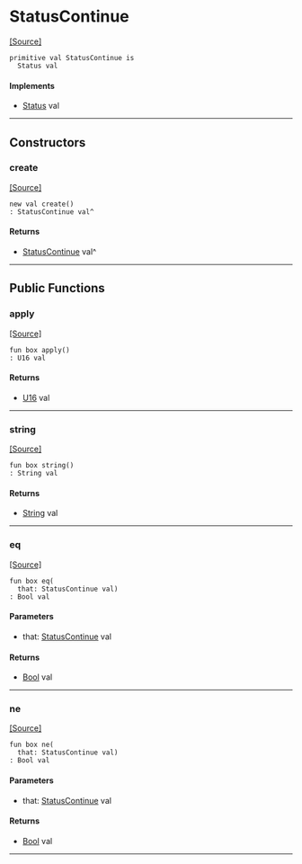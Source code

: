 # StatusContinue
<span class="source-link">[[Source]](src/server/status.md#L17)</span>
```pony
primitive val StatusContinue is
  Status val
```

#### Implements

* [Status](server-Status.md) val

---

## Constructors

### create
<span class="source-link">[[Source]](src/server/status.md#L17)</span>


```pony
new val create()
: StatusContinue val^
```

#### Returns

* [StatusContinue](server-StatusContinue.md) val^

---

## Public Functions

### apply
<span class="source-link">[[Source]](src/server/status.md#L18)</span>


```pony
fun box apply()
: U16 val
```

#### Returns

* [U16](builtin-U16.md) val

---

### string
<span class="source-link">[[Source]](src/server/status.md#L19)</span>


```pony
fun box string()
: String val
```

#### Returns

* [String](builtin-String.md) val

---

### eq
<span class="source-link">[[Source]](src/server/status.md#L18)</span>


```pony
fun box eq(
  that: StatusContinue val)
: Bool val
```
#### Parameters

*   that: [StatusContinue](server-StatusContinue.md) val

#### Returns

* [Bool](builtin-Bool.md) val

---

### ne
<span class="source-link">[[Source]](src/server/status.md#L18)</span>


```pony
fun box ne(
  that: StatusContinue val)
: Bool val
```
#### Parameters

*   that: [StatusContinue](server-StatusContinue.md) val

#### Returns

* [Bool](builtin-Bool.md) val

---

